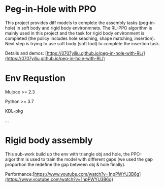 # Peg-in-Hole with PPO

This project provides diff models to complete the assembly tasks (peg-in-hole) in soft body and rigid body environmnets. The RL-PPO algorithm is mainly used in this project and the task for rigid body environment is completed (the policy includes hole seaching, shape matching, insertion). Next step is trying to use soft body (soft tool) to complete the insertion task.

Details and demos: [https://0707yiliu.github.io/peg-in-hole-with-RL/](https://0707yiliu.github.io/peg-in-hole-with-RL/)


# Env Requstion

Mujoco >= 2.3

Python >= 3.7

KDL-pkg

...

# Rigid body assembly

This sub-work build up the env with triangle obj and hole, the PPO-algorithm is used to train the model with different gaps (we used the gap proportion the redefine the gap between obj & hole finally).

Performance:[https://www.youtube.com/watch?v=1npPWYU3B6g](https://www.youtube.com/watch?v=1npPWYU3B6g)

